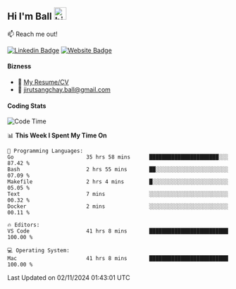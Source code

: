 ## Hi I'm Ball <img src="https://user-images.githubusercontent.com/1303154/88677602-1635ba80-d120-11ea-84d8-d263ba5fc3c0.gif" width="28px" height="28px" alt="hi">
 
:mailbox: Reach me out!

[![Linkedin Badge](https://img.shields.io/badge/-Jirut-0e76a8?style=flat&labelColor=0e76a8&logo=linkedin&logoColor=white)](https://www.linkedin.com/in/jirut-sangchay-338370251)
[![Website Badge](https://img.shields.io/badge/Website-184aa8?logo=website&logoColor=)](https://resume-jirut.web.app)

<!-- TODO: Add last video link -->
#### Bizness
- :paperclip: [My Resume/CV](https://github.com/Jirut01/Jirut01/blob/main/resume_jirut.pdf)
- :email: jirutsangchay.ball@gmail.com

#### Coding Stats


<!--START_SECTION:waka-->
![Code Time](http://img.shields.io/badge/Code%20Time-1%2C697%20hrs%2045%20mins-blue)

📊 **This Week I Spent My Time On** 

```text
💬 Programming Languages: 
Go                       35 hrs 58 mins      ██████████████████████░░░   87.42 % 
Bash                     2 hrs 55 mins       ██░░░░░░░░░░░░░░░░░░░░░░░   07.09 % 
Makefile                 2 hrs 4 mins        █░░░░░░░░░░░░░░░░░░░░░░░░   05.05 % 
Text                     7 mins              ░░░░░░░░░░░░░░░░░░░░░░░░░   00.32 % 
Docker                   2 mins              ░░░░░░░░░░░░░░░░░░░░░░░░░   00.11 % 

🔥 Editors: 
VS Code                  41 hrs 8 mins       █████████████████████████   100.00 % 

💻 Operating System: 
Mac                      41 hrs 8 mins       █████████████████████████   100.00 % 
```


 Last Updated on 02/11/2024 01:43:01 UTC
<!--END_SECTION:waka-->

